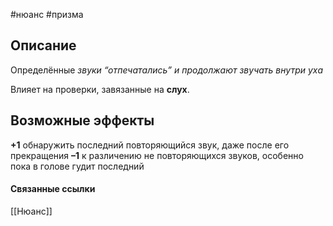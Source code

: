#нюанс #призма

## Описание
Определённые *звуки “отпечатались” и продолжают звучать внутри уха*

Влияет на проверки, завязанные на **слух**.
## Возможные эффекты
**+1** обнаружить последний повторяющийся звук, даже после его прекращения
**–1** к различению не повторяющихся звуков, особенно пока в голове гудит последний

#### Связанные ссылки
[[Нюанс]]
